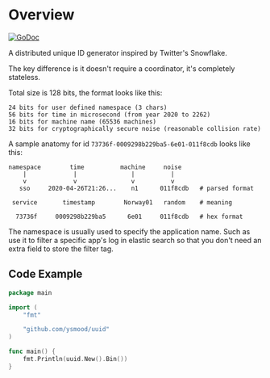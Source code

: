 # Overview

[![GoDoc](https://godoc.org/github.com/ysmood/uuid?status.svg)](https://pkg.go.dev/github.com/ysmood/uuid)

A distributed unique ID generator inspired by Twitter's Snowflake.

The key difference is it doesn't require a coordinator, it's completely stateless.

Total size is 128 bits, the format looks like this:

```text
24 bits for user defined namespace (3 chars)
56 bits for time in microsecond (from year 2020 to 2262)
16 bits for machine name (65536 machines)
32 bits for cryptographically secure noise (reasonable collision rate)
```

A sample anatomy for id `73736f-0009298b229ba5-6e01-011f8cdb` looks like this:

```text
namespace        time          machine     noise
    |             |               |          |
    v             v               v          v
   sso     2020-04-26T21:26...    n1      011f8cdb   # parsed format

 service       timestamp        Norway01   random    # meaning

  73736f     0009298b229ba5      6e01     011f8cdb   # hex format
```

The namespace is usually used to specify the application name. Such as use it to filter a specific app's log in elastic search so that you don't need an extra field to store the filter tag.

## Code Example

```go
package main

import (
    "fmt"

    "github.com/ysmood/uuid"
)

func main() {
    fmt.Println(uuid.New().Bin())
}
```

